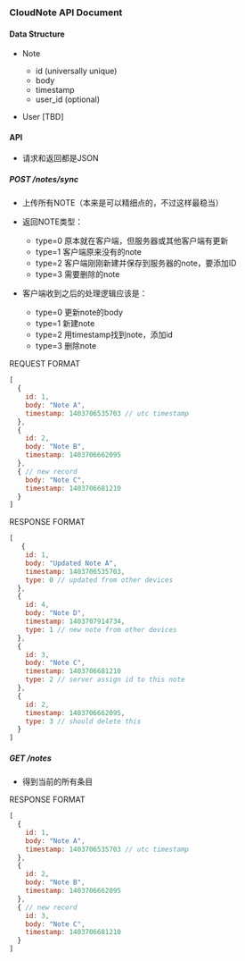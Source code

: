 ### CloudNote API Document

#### Data Structure

* Note
    * id (universally unique)
    * body
    * timestamp
    * user_id (optional)

* User [TBD]

#### API

* 请求和返回都是JSON

##### POST /notes/sync

* 上传所有NOTE（本来是可以精细点的，不过这样最稳当）
* 返回NOTE类型：
    * type=0 原本就在客户端，但服务器或其他客户端有更新
    * type=1 客户端原来没有的note
    * type=2 客户端刚刚新建并保存到服务器的note，要添加ID
    * type=3 需要删除的note

* 客户端收到之后的处理逻辑应该是：
    * type=0 更新note的body
    * type=1 新建note
    * type=2 用timestamp找到note，添加id
    * type=3 删除note

REQUEST FORMAT

```javascript
[
  {
    id: 1,
    body: "Note A",
    timestamp: 1403706535703 // utc timestamp
  },
  {
    id: 2,
    body: "Note B",
    timestamp: 1403706662095
  },
  { // new record
    body: "Note C",
    timestamp: 1403706681210
  }
]
```

RESPONSE FORMAT
```javascript
[
   {
    id: 1,
    body: "Updated Note A",
    timestamp: 1403706535703,
    type: 0 // updated from other devices
  },
  {
    id: 4,
    body: "Note D",
    timestamp: 1403707914734,
    type: 1 // new note from other devices
  },
  {
    id: 3,
    body: "Note C",
    timestamp: 1403706681210
    type: 2 // server assign id to this note
  },
  {
    id: 2,
    timestamp: 1403706662095,
    type: 3 // should delete this
  }
]
```

##### GET /notes

* 得到当前的所有条目

RESPONSE FORMAT

```javascript
[
  {
    id: 1,
    body: "Note A",
    timestamp: 1403706535703 // utc timestamp
  },
  {
    id: 2,
    body: "Note B",
    timestamp: 1403706662095
  },
  { // new record
    id: 3,
    body: "Note C",
    timestamp: 1403706681210
  }
]
```
